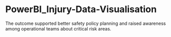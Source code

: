 # PowerBI_Injury-Data-Visualisation
The outcome supported better safety policy planning and raised awareness among operational teams about critical risk areas.

